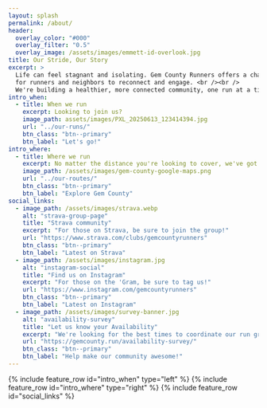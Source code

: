 ```yaml
---
layout: splash
permalink: /about/
header:
  overlay_color: "#000"
  overlay_filter: "0.5"
  overlay_image: /assets/images/emmett-id-overlook.jpg
title: Our Stride, Our Story
excerpt: >
  Life can feel stagnant and isolating. Gem County Runners offers a chance
  for runners and neighbors to reconnect and engage. <br /><br />
  We're building a healthier, more connected community, one run at a time.
intro_when:
  - title: When we run
    excerpt: Looking to join us?
    image_path: assets/images/PXL_20250613_123414394.jpg
    url: "../our-runs/"
    btn_class: "btn--primary"
    btn_label: "Let's go!"
intro_where:
  - title: Where we run
    excerpt: No matter the distance you're looking to cover, we've got options!
    image_path: /assets/images/gem-county-google-maps.png
    url: "../our-routes/"
    btn_class: "btn--primary"
    btn_label: "Explore Gem County"
social_links:
  - image_path: /assets/images/strava.webp
    alt: "strava-group-page"
    title: "Strava community"
    excerpt: "For those on Strava, be sure to join the group!"
    url: "https://www.strava.com/clubs/gemcountyrunners"
    btn_class: "btn--primary"
    btn_label: "Latest on Strava"
  - image_path: /assets/images/instagram.jpg
    alt: "instagram-social"
    title: "Find us on Instagram"
    excerpt: "For those on the 'Gram, be sure to tag us!"
    url: "https://www.instagram.com/gemcountyrunners"
    btn_class: "btn--primary"
    btn_label: "Latest on Instagram"
  - image_path: /assets/images/survey-banner.jpg
    alt: "availability-survey"
    title: "Let us know your Availability"
    excerpt: "We're looking for the best times to coordinate our run group"
    url: "https://gemcounty.run/availability-survey/"
    btn_class: "btn--primary"
    btn_label: "Help make our community awesome!"
---
```

{% include feature_row id="intro_when" type="left" %}
{% include feature_row id="intro_where" type="right" %}
{% include feature_row id="social_links" %}
